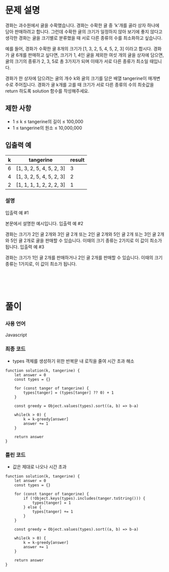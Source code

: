 # 문제 설명

경화는 과수원에서 귤을 수확했습니다. 경화는 수확한 귤 중 'k'개를 골라 상자 하나에 담아 판매하려고 합니다. 그런데 수확한 귤의 크기가 일정하지 않아 보기에 좋지 않다고 생각한 경화는 귤을 크기별로 분류했을 때 서로 다른 종류의 수를 최소화하고 싶습니다.

예를 들어, 경화가 수확한 귤 8개의 크기가 [1, 3, 2, 5, 4, 5, 2, 3] 이라고 합시다. 경화가 귤 6개를 판매하고 싶다면, 크기가 1, 4인 귤을 제외한 여섯 개의 귤을 상자에 담으면, 귤의 크기의 종류가 2, 3, 5로 총 3가지가 되며 이때가 서로 다른 종류가 최소일 때입니다.

경화가 한 상자에 담으려는 귤의 개수 k와 귤의 크기를 담은 배열 tangerine이 매개변수로 주어집니다. 경화가 귤 k개를 고를 때 크기가 서로 다른 종류의 수의 최솟값을 return 하도록 solution 함수를 작성해주세요.

## 제한 사항

- 1 ≤ k ≤ tangerine의 길이 ≤ 100,000
- 1 ≤ tangerine의 원소 ≤ 10,000,000

## 입출력 예

|k|tangerine|result|
|--|--|--|
|6|[1, 3, 2, 5, 4, 5, 2, 3]|3|
|4|[1, 3, 2, 5, 4, 5, 2, 3]|2|
|2|[1, 1, 1, 1, 2, 2, 2, 3]|1|

### 설명
입출력 예 #1

본문에서 설명한 예시입니다.
입출력 예 #2

경화는 크기가 2인 귤 2개와 3인 귤 2개 또는 2인 귤 2개와 5인 귤 2개 또는 3인 귤 2개와 5인 귤 2개로 귤을 판매할 수 있습니다. 이때의 크기 종류는 2가지로 이 값이 최소가 됩니다.
입출력 예 #3

경화는 크기가 1인 귤 2개를 판매하거나 2인 귤 2개를 판매할 수 있습니다. 이때의 크기 종류는 1가지로, 이 값이 최소가 됩니다.

<br />
<br />
<br />

# 풀이

### 사용 언어

Javascript

### 최종 코드
- types 객체를 생성하기 위한 반복문 내 로직을 줄여 시간 초과 해소
```
function solution(k, tangerine) {
    let answer = 0
    const types = {}
    
    for (const tanger of tangerine) {
        types[tanger] = (types[tanger] ?? 0) + 1
    }
    
    const greedy = Object.values(types).sort((a, b) => b-a)
    
    while(k > 0) {
        k = k-greedy[answer]
        answer += 1
    }
    
    return answer
}
```

### 틀린 코드
- 값은 제대로 나오나 시간 초과
```
function solution(k, tangerine) {
    let answer = 0
    const types = {}
    
    for (const tanger of tangerine) {
        if (!Object.keys(types).includes(tanger.toString())) {
            types[tanger] = 1
        } else {
            types[tanger] += 1
        }
    }
    
    const greedy = Object.values(types).sort((a, b) => b-a)
    
    while(k > 0) {
        k = k-greedy[answer]
        answer += 1
    }
    
    return answer
}
```